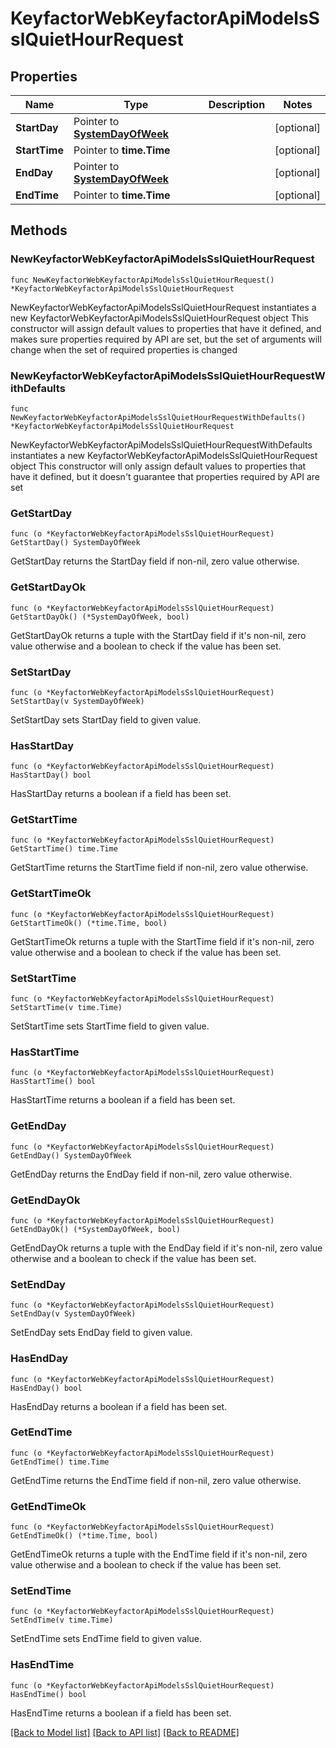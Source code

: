 # KeyfactorWebKeyfactorApiModelsSslQuietHourRequest

## Properties

Name | Type | Description | Notes
------------ | ------------- | ------------- | -------------
**StartDay** | Pointer to [**SystemDayOfWeek**](SystemDayOfWeek.md) |  | [optional] 
**StartTime** | Pointer to **time.Time** |  | [optional] 
**EndDay** | Pointer to [**SystemDayOfWeek**](SystemDayOfWeek.md) |  | [optional] 
**EndTime** | Pointer to **time.Time** |  | [optional] 

## Methods

### NewKeyfactorWebKeyfactorApiModelsSslQuietHourRequest

`func NewKeyfactorWebKeyfactorApiModelsSslQuietHourRequest() *KeyfactorWebKeyfactorApiModelsSslQuietHourRequest`

NewKeyfactorWebKeyfactorApiModelsSslQuietHourRequest instantiates a new KeyfactorWebKeyfactorApiModelsSslQuietHourRequest object
This constructor will assign default values to properties that have it defined,
and makes sure properties required by API are set, but the set of arguments
will change when the set of required properties is changed

### NewKeyfactorWebKeyfactorApiModelsSslQuietHourRequestWithDefaults

`func NewKeyfactorWebKeyfactorApiModelsSslQuietHourRequestWithDefaults() *KeyfactorWebKeyfactorApiModelsSslQuietHourRequest`

NewKeyfactorWebKeyfactorApiModelsSslQuietHourRequestWithDefaults instantiates a new KeyfactorWebKeyfactorApiModelsSslQuietHourRequest object
This constructor will only assign default values to properties that have it defined,
but it doesn't guarantee that properties required by API are set

### GetStartDay

`func (o *KeyfactorWebKeyfactorApiModelsSslQuietHourRequest) GetStartDay() SystemDayOfWeek`

GetStartDay returns the StartDay field if non-nil, zero value otherwise.

### GetStartDayOk

`func (o *KeyfactorWebKeyfactorApiModelsSslQuietHourRequest) GetStartDayOk() (*SystemDayOfWeek, bool)`

GetStartDayOk returns a tuple with the StartDay field if it's non-nil, zero value otherwise
and a boolean to check if the value has been set.

### SetStartDay

`func (o *KeyfactorWebKeyfactorApiModelsSslQuietHourRequest) SetStartDay(v SystemDayOfWeek)`

SetStartDay sets StartDay field to given value.

### HasStartDay

`func (o *KeyfactorWebKeyfactorApiModelsSslQuietHourRequest) HasStartDay() bool`

HasStartDay returns a boolean if a field has been set.

### GetStartTime

`func (o *KeyfactorWebKeyfactorApiModelsSslQuietHourRequest) GetStartTime() time.Time`

GetStartTime returns the StartTime field if non-nil, zero value otherwise.

### GetStartTimeOk

`func (o *KeyfactorWebKeyfactorApiModelsSslQuietHourRequest) GetStartTimeOk() (*time.Time, bool)`

GetStartTimeOk returns a tuple with the StartTime field if it's non-nil, zero value otherwise
and a boolean to check if the value has been set.

### SetStartTime

`func (o *KeyfactorWebKeyfactorApiModelsSslQuietHourRequest) SetStartTime(v time.Time)`

SetStartTime sets StartTime field to given value.

### HasStartTime

`func (o *KeyfactorWebKeyfactorApiModelsSslQuietHourRequest) HasStartTime() bool`

HasStartTime returns a boolean if a field has been set.

### GetEndDay

`func (o *KeyfactorWebKeyfactorApiModelsSslQuietHourRequest) GetEndDay() SystemDayOfWeek`

GetEndDay returns the EndDay field if non-nil, zero value otherwise.

### GetEndDayOk

`func (o *KeyfactorWebKeyfactorApiModelsSslQuietHourRequest) GetEndDayOk() (*SystemDayOfWeek, bool)`

GetEndDayOk returns a tuple with the EndDay field if it's non-nil, zero value otherwise
and a boolean to check if the value has been set.

### SetEndDay

`func (o *KeyfactorWebKeyfactorApiModelsSslQuietHourRequest) SetEndDay(v SystemDayOfWeek)`

SetEndDay sets EndDay field to given value.

### HasEndDay

`func (o *KeyfactorWebKeyfactorApiModelsSslQuietHourRequest) HasEndDay() bool`

HasEndDay returns a boolean if a field has been set.

### GetEndTime

`func (o *KeyfactorWebKeyfactorApiModelsSslQuietHourRequest) GetEndTime() time.Time`

GetEndTime returns the EndTime field if non-nil, zero value otherwise.

### GetEndTimeOk

`func (o *KeyfactorWebKeyfactorApiModelsSslQuietHourRequest) GetEndTimeOk() (*time.Time, bool)`

GetEndTimeOk returns a tuple with the EndTime field if it's non-nil, zero value otherwise
and a boolean to check if the value has been set.

### SetEndTime

`func (o *KeyfactorWebKeyfactorApiModelsSslQuietHourRequest) SetEndTime(v time.Time)`

SetEndTime sets EndTime field to given value.

### HasEndTime

`func (o *KeyfactorWebKeyfactorApiModelsSslQuietHourRequest) HasEndTime() bool`

HasEndTime returns a boolean if a field has been set.


[[Back to Model list]](../README.md#documentation-for-models) [[Back to API list]](../README.md#documentation-for-api-endpoints) [[Back to README]](../README.md)


